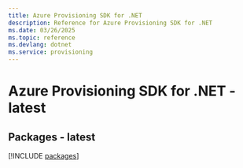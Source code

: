 ```yaml
---
title: Azure Provisioning SDK for .NET
description: Reference for Azure Provisioning SDK for .NET
ms.date: 03/26/2025
ms.topic: reference
ms.devlang: dotnet
ms.service: provisioning
---
```

# Azure Provisioning SDK for .NET - latest
## Packages - latest
[!INCLUDE [packages](provisioning-index.md)]